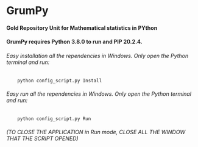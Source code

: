 # GrumPy
#### Gold Repository Unit for Mathematical statistics in PYthon

#### GrumPy requires Python 3.8.0 to run and PIP 20.2.4.


###### Easy installation all the rependencies in Windows. Only open the Python terminal and run:

```
    python config_script.py Install
```

###### Easy run all the rependencies in Windows. Only open the Python terminal and run:

```
    python config_script.py Run
```

###### (TO CLOSE THE APPLICATION in Run mode, CLOSE ALL THE WINDOW THAT THE SCRIPT OPENED)

